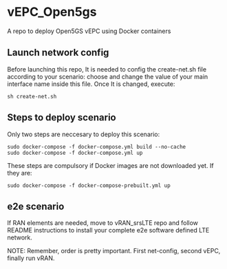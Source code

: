 # vEPC_Open5gs
A repo to deploy Open5GS vEPC using Docker containers

## Launch network config
Before launching this repo, It is needed to config the create-net.sh file according to your scenario: choose and change the value of your main interface name inside this file. Once It is changed, execute:
```
sh create-net.sh
```

## Steps to deploy scenario
Only two steps are neccesary to deploy this scenario:
```
sudo docker-compose -f docker-compose.yml build --no-cache
sudo docker-compose -f docker-compose.yml up
```

These steps are compulsory if Docker images are not downloaded yet. If they are:
```
sudo docker-compose -f docker-compose-prebuilt.yml up
```

## e2e scenario
If RAN elements are needed, move to vRAN_srsLTE repo and follow README instructions to install your complete e2e software defined LTE network.

NOTE: Remember, order is pretty important. First net-config, second vEPC, finally run vRAN.